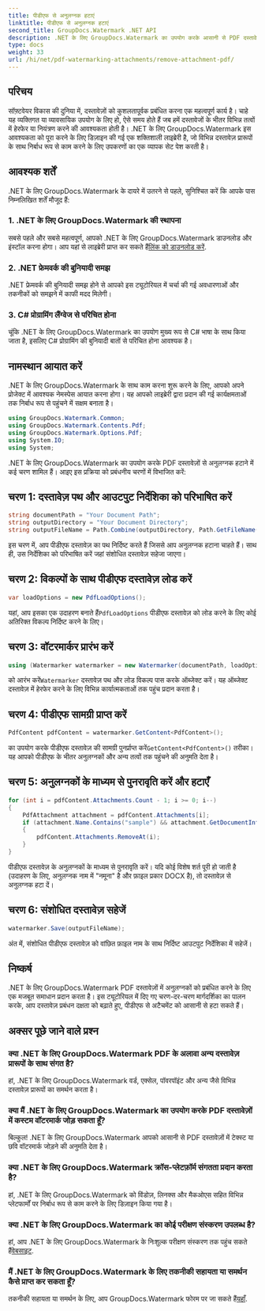 ```yaml
---
title: पीडीएफ से अनुलग्नक हटाएं
linktitle: पीडीएफ से अनुलग्नक हटाएं
second_title: GroupDocs.Watermark .NET API
description: .NET के लिए GroupDocs.Watermark का उपयोग करके आसानी से PDF दस्तावेज़ों से अटैचमेंट हटाने का तरीका जानें। अपनी दस्तावेज़ प्रबंधन दक्षता बढ़ाएँ।
type: docs
weight: 33
url: /hi/net/pdf-watermarking-attachments/remove-attachment-pdf/
---
```

## परिचय
सॉफ़्टवेयर विकास की दुनिया में, दस्तावेज़ों को कुशलतापूर्वक प्रबंधित करना एक महत्वपूर्ण कार्य है। चाहे यह व्यक्तिगत या व्यावसायिक उपयोग के लिए हो, ऐसे समय होते हैं जब हमें दस्तावेजों के भीतर विभिन्न तत्वों में हेरफेर या नियंत्रण करने की आवश्यकता होती है। .NET के लिए GroupDocs.Watermark इस आवश्यकता को पूरा करने के लिए डिज़ाइन की गई एक शक्तिशाली लाइब्रेरी है, जो विभिन्न दस्तावेज़ प्रारूपों के साथ निर्बाध रूप से काम करने के लिए उपकरणों का एक व्यापक सेट पेश करती है।
## आवश्यक शर्तें
.NET के लिए GroupDocs.Watermark के दायरे में उतरने से पहले, सुनिश्चित करें कि आपके पास निम्नलिखित शर्तें मौजूद हैं:
### 1. .NET के लिए GroupDocs.Watermark की स्थापना
 सबसे पहले और सबसे महत्वपूर्ण, आपको .NET के लिए GroupDocs.Watermark डाउनलोड और इंस्टॉल करना होगा। आप यहां से लाइब्रेरी प्राप्त कर सकते हैं[लिंक को डाउनलोड करें](https://releases.groupdocs.com/Watermark/net/).
### 2. .NET फ्रेमवर्क की बुनियादी समझ
.NET फ्रेमवर्क की बुनियादी समझ होने से आपको इस ट्यूटोरियल में चर्चा की गई अवधारणाओं और तकनीकों को समझने में काफी मदद मिलेगी।
### 3. C# प्रोग्रामिंग लैंग्वेज से परिचित होना
चूंकि .NET के लिए GroupDocs.Watermark का उपयोग मुख्य रूप से C# भाषा के साथ किया जाता है, इसलिए C# प्रोग्रामिंग की बुनियादी बातों से परिचित होना आवश्यक है।

## नामस्थान आयात करें
.NET के लिए GroupDocs.Watermark के साथ काम करना शुरू करने के लिए, आपको अपने प्रोजेक्ट में आवश्यक नेमस्पेस आयात करना होगा। यह आपको लाइब्रेरी द्वारा प्रदान की गई कार्यक्षमताओं तक निर्बाध रूप से पहुंचने में सक्षम बनाता है।

```csharp
using GroupDocs.Watermark.Common;
using GroupDocs.Watermark.Contents.Pdf;
using GroupDocs.Watermark.Options.Pdf;
using System.IO;
using System;
```
.NET के लिए GroupDocs.Watermark का उपयोग करके PDF दस्तावेज़ों से अनुलग्नक हटाने में कई चरण शामिल हैं। आइए इस प्रक्रिया को प्रबंधनीय चरणों में विभाजित करें:
## चरण 1: दस्तावेज़ पथ और आउटपुट निर्देशिका को परिभाषित करें
```csharp
string documentPath = "Your Document Path";
string outputDirectory = "Your Document Directory";
string outputFileName = Path.Combine(outputDirectory, Path.GetFileName(documentPath));
```
इस चरण में, आप पीडीएफ दस्तावेज़ का पथ निर्दिष्ट करते हैं जिससे आप अनुलग्नक हटाना चाहते हैं। साथ ही, उस निर्देशिका को परिभाषित करें जहां संशोधित दस्तावेज़ सहेजा जाएगा।
## चरण 2: विकल्पों के साथ पीडीएफ दस्तावेज़ लोड करें
```csharp
var loadOptions = new PdfLoadOptions();
```
 यहां, आप इसका एक उदाहरण बनाते हैं`PdfLoadOptions` पीडीएफ दस्तावेज़ को लोड करने के लिए कोई अतिरिक्त विकल्प निर्दिष्ट करने के लिए।
## चरण 3: वॉटरमार्कर प्रारंभ करें
```csharp
using (Watermarker watermarker = new Watermarker(documentPath, loadOptions))
```
 को आरंभ करें`Watermarker` दस्तावेज़ पथ और लोड विकल्प पास करके ऑब्जेक्ट करें। यह ऑब्जेक्ट दस्तावेज़ में हेरफेर करने के लिए विभिन्न कार्यात्मकताओं तक पहुंच प्रदान करता है।
## चरण 4: पीडीएफ सामग्री प्राप्त करें
```csharp
PdfContent pdfContent = watermarker.GetContent<PdfContent>();
```
 का उपयोग करके पीडीएफ दस्तावेज़ की सामग्री पुनर्प्राप्त करें`GetContent<PdfContent>()` तरीका। यह आपको पीडीएफ के भीतर अनुलग्नकों और अन्य तत्वों तक पहुंचने की अनुमति देता है।
## चरण 5: अनुलग्नकों के माध्यम से पुनरावृति करें और हटाएँ
```csharp
for (int i = pdfContent.Attachments.Count - 1; i >= 0; i--)
{
    PdfAttachment attachment = pdfContent.Attachments[i];
    if (attachment.Name.Contains("sample") && attachment.GetDocumentInfo().FileType == FileType.DOCX)
    {
        pdfContent.Attachments.RemoveAt(i);
    }
}
```
पीडीएफ दस्तावेज़ के अनुलग्नकों के माध्यम से पुनरावृति करें। यदि कोई विशेष शर्त पूरी हो जाती है (उदाहरण के लिए, अनुलग्नक नाम में "नमूना" है और फ़ाइल प्रकार DOCX है), तो दस्तावेज़ से अनुलग्नक हटा दें।
## चरण 6: संशोधित दस्तावेज़ सहेजें
```csharp
watermarker.Save(outputFileName);
```
अंत में, संशोधित पीडीएफ दस्तावेज़ को वांछित फ़ाइल नाम के साथ निर्दिष्ट आउटपुट निर्देशिका में सहेजें।

## निष्कर्ष
.NET के लिए GroupDocs.Watermark PDF दस्तावेज़ों में अनुलग्नकों को प्रबंधित करने के लिए एक मजबूत समाधान प्रदान करता है। इस ट्यूटोरियल में दिए गए चरण-दर-चरण मार्गदर्शिका का पालन करके, आप दस्तावेज़ प्रबंधन दक्षता को बढ़ाते हुए, पीडीएफ से अटैचमेंट को आसानी से हटा सकते हैं।
## अक्सर पूछे जाने वाले प्रश्न
### क्या .NET के लिए GroupDocs.Watermark PDF के अलावा अन्य दस्तावेज़ प्रारूपों के साथ संगत है?
हां, .NET के लिए GroupDocs.Watermark वर्ड, एक्सेल, पॉवरपॉइंट और अन्य जैसे विभिन्न दस्तावेज़ प्रारूपों का समर्थन करता है।
### क्या मैं .NET के लिए GroupDocs.Watermark का उपयोग करके PDF दस्तावेज़ों में कस्टम वॉटरमार्क जोड़ सकता हूँ?
बिल्कुल! .NET के लिए GroupDocs.Watermark आपको आसानी से PDF दस्तावेज़ों में टेक्स्ट या छवि वॉटरमार्क जोड़ने की अनुमति देता है।
### क्या .NET के लिए GroupDocs.Watermark क्रॉस-प्लेटफ़ॉर्म संगतता प्रदान करता है?
हां, .NET के लिए GroupDocs.Watermark को विंडोज़, लिनक्स और मैकओएस सहित विभिन्न प्लेटफार्मों पर निर्बाध रूप से काम करने के लिए डिज़ाइन किया गया है।
### क्या .NET के लिए GroupDocs.Watermark का कोई परीक्षण संस्करण उपलब्ध है?
 हां, आप .NET के लिए GroupDocs.Watermark के निःशुल्क परीक्षण संस्करण तक पहुंच सकते हैं[वेबसाइट](https://releases.groupdocs.com/).
### मैं .NET के लिए GroupDocs.Watermark के लिए तकनीकी सहायता या समर्थन कैसे प्राप्त कर सकता हूँ?
 तकनीकी सहायता या समर्थन के लिए, आप GroupDocs.Watermark फोरम पर जा सकते हैं[यहाँ](https://forum.groupdocs.com/c/watermark/19).